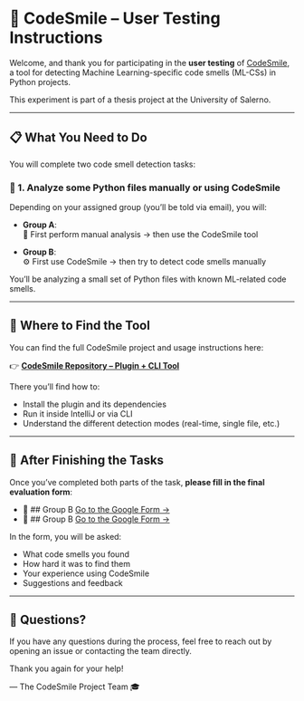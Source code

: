 # 🧪 CodeSmile – User Testing Instructions

Welcome, and thank you for participating in the **user testing** of [CodeSmile](https://github.com/Daniy2/CodeSmile), a tool for detecting Machine Learning-specific code smells (ML-CSs) in Python projects.

This experiment is part of a thesis project at the University of Salerno.

---

## 📋 What You Need to Do

You will complete two code smell detection tasks:

### 🧩 1. Analyze some Python files manually or using CodeSmile
Depending on your assigned group (you’ll be told via email), you will:

- **Group A**:  
  🧠 First perform manual analysis → then use the CodeSmile tool

- **Group B**:  
  ⚙️ First use CodeSmile → then try to detect code smells manually

You’ll be analyzing a small set of Python files with known ML-related code smells.

---

## 📎 Where to Find the Tool

You can find the full CodeSmile project and usage instructions here:

👉 **[CodeSmile Repository – Plugin + CLI Tool](https://github.com/Daniy2/CodeSmile)**

There you’ll find how to:
- Install the plugin and its dependencies
- Run it inside IntelliJ or via CLI
- Understand the different detection modes (real-time, single file, etc.)

---

## 📝 After Finishing the Tasks

Once you’ve completed both parts of the task, **please fill in the final evaluation form**:

- 📄 ## Group B [Go to the Google Form →](https://docs.google.com/forms/d/e/1FAIpQLScePSCDN3hEFrgH77paO0wzzr9zGTU_t_PsvYbYcQUNAT0hoQ/viewform?usp=dialog)
- 📄 ## Group B [Go to the Google Form → ](https://docs.google.com/forms/d/e/1FAIpQLSdU9ybqT1-pfRZq7zGjJpr2aMTOSeYTpehCH8vhV2Ap_8B08g/viewform?usp=dialog)

In the form, you will be asked:
- What code smells you found
- How hard it was to find them
- Your experience using CodeSmile
- Suggestions and feedback

---

## 🧠 Questions?

If you have any questions during the process, feel free to reach out by opening an issue or contacting the team directly.

Thank you again for your help!

— The CodeSmile Project Team 🎓
